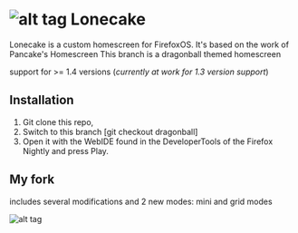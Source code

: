 # ![alt tag](http://pix.toile-libre.org/upload/original/1419792966.png) Lonecake

Lonecake is a custom homescreen for FirefoxOS. It's based on the work of Pancake's Homescreen
This branch is a dragonball themed homescreen

support for >= 1.4 versions (_currently at work for 1.3 version support_)

## Installation

1. Git clone this repo, 
2. Switch to this branch [git checkout dragonball]
3. Open it with the WebIDE found in the DeveloperTools of the Firefox Nightly and press Play.


## My fork

includes several modifications and 2 new modes: mini and grid modes

![alt tag](http://pix.toile-libre.org/upload/original/1425068288.png)




